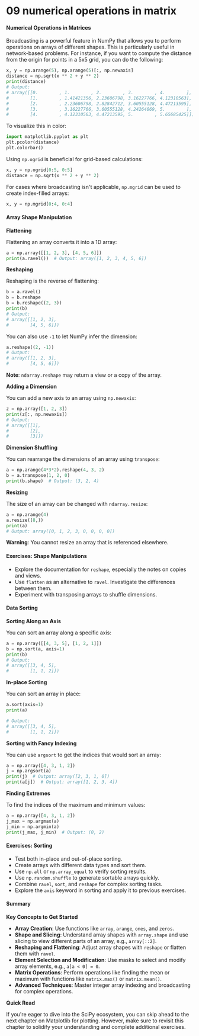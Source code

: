 # 09 numerical operations in matrix

#### Numerical Operations in Matrices

Broadcasting is a powerful feature in NumPy that allows you to perform operations on arrays of different shapes. This is particularly useful in network-based problems. For instance, if you want to compute the distance from the origin for points in a 5x5 grid, you can do the following:

```python
x, y = np.arange(5), np.arange(5)[:, np.newaxis]
distance = np.sqrt(x ** 2 + y ** 2)
print(distance)
# Output:
# array([[0.        , 1.        , 2.        , 3.        , 4.        ],
#        [1.        , 1.41421356, 2.23606798, 3.16227766, 4.12310563],
#        [2.        , 2.23606798, 2.82842712, 3.60555128, 4.47213595],
#        [3.        , 3.16227766, 3.60555128, 4.24264069, 5.        ],
#        [4.        , 4.12310563, 4.47213595, 5.        , 5.65685425]])
```

To visualize this in color:

```python
import matplotlib.pyplot as plt
plt.pcolor(distance)
plt.colorbar()
```

Using `np.ogrid` is beneficial for grid-based calculations:

```python
x, y = np.ogrid[0:5, 0:5]
distance = np.sqrt(x ** 2 + y ** 2)
```

For cases where broadcasting isn't applicable, `np.mgrid` can be used to create index-filled arrays:

```python
x, y = np.mgrid[0:4, 0:4]
```

#### Array Shape Manipulation

**Flattening**

Flattening an array converts it into a 1D array:

```python
a = np.array([[1, 2, 3], [4, 5, 6]])
print(a.ravel())  # Output: array([1, 2, 3, 4, 5, 6])
```

**Reshaping**

Reshaping is the reverse of flattening:

```python
b = a.ravel()
b = b.reshape
b = b.reshape((2, 3))
print(b)
# Output:
# array([[1, 2, 3],
#        [4, 5, 6]])
```

You can also use `-1` to let NumPy infer the dimension:

```python
a.reshape((2, -1))
# Output:
# array([[1, 2, 3],
#        [4, 5, 6]])
```

**Note**: `ndarray.reshape` may return a view or a copy of the array.

**Adding a Dimension**

You can add a new axis to an array using `np.newaxis`:

```python
z = np.array([1, 2, 3])
print(z[:, np.newaxis])
# Output:
# array([[1],
#        [2],
#        [3]])
```

**Dimension Shuffling**

You can rearrange the dimensions of an array using `transpose`:

```python
a = np.arange(4*3*2).reshape(4, 3, 2)
b = a.transpose(1, 2, 0)
print(b.shape)  # Output: (3, 2, 4)
```

**Resizing**

The size of an array can be changed with `ndarray.resize`:

```python
a = np.arange(4)
a.resize((8,))
print(a)
# Output: array([0, 1, 2, 3, 0, 0, 0, 0])
```

**Warning**: You cannot resize an array that is referenced elsewhere.

#### Exercises: Shape Manipulations

* Explore the documentation for `reshape`, especially the notes on copies and views.
* Use `flatten` as an alternative to `ravel`. Investigate the differences between them.
* Experiment with transposing arrays to shuffle dimensions.

#### Data Sorting

**Sorting Along an Axis**

You can sort an array along a specific axis:

```python
a = np.array([[4, 3, 5], [1, 2, 1]])
b = np.sort(a, axis=1)
print(b)
# Output:
# array([[3, 4, 5],
#        [1, 1, 2]])
```

**In-place Sorting**

You can sort an array in place:

```python
a.sort(axis=1)
print(a)

# Output:
# array([[3, 4, 5],
#        [1, 1, 2]])
```

**Sorting with Fancy Indexing**

You can use `argsort` to get the indices that would sort an array:

```python
a = np.array([4, 3, 1, 2])
j = np.argsort(a)
print(j)  # Output: array([2, 3, 1, 0])
print(a[j])  # Output: array([1, 2, 3, 4])
```

**Finding Extremes**

To find the indices of the maximum and minimum values:

```python
a = np.array([4, 3, 1, 2])
j_max = np.argmax(a)
j_min = np.argmin(a)
print(j_max, j_min)  # Output: (0, 2)
```

#### Exercises: Sorting

* Test both in-place and out-of-place sorting.
* Create arrays with different data types and sort them.
* Use `np.all` or `np.array_equal` to verify sorting results.
* Use `np.random.shuffle` to generate sortable arrays quickly.
* Combine `ravel`, `sort`, and `reshape` for complex sorting tasks.
* Explore the `axis` keyword in sorting and apply it to previous exercises.

#### Summary

**Key Concepts to Get Started**

* **Array Creation**: Use functions like `array`, `arange`, `ones`, and `zeros`.
* **Shape and Slicing**: Understand array shapes with `array.shape` and use slicing to view different parts of an array, e.g., `array[::2]`.
* **Reshaping and Flattening**: Adjust array shapes with `reshape` or flatten them with `ravel`.
* **Element Selection and Modification**: Use masks to select and modify array elements, e.g., `a[a < 0] = 0`.
* **Matrix Operations**: Perform operations like finding the mean or maximum with functions like `matrix.max()` or `matrix.mean()`.
* **Advanced Techniques**: Master integer array indexing and broadcasting for complex operations.

**Quick Read**

If you're eager to dive into the SciPy ecosystem, you can skip ahead to the next chapter on Matplotlib for plotting. However, make sure to revisit this chapter to solidify your understanding and complete additional exercises.
